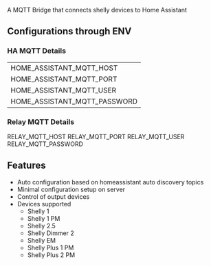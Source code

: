 A MQTT Bridge that connects shelly devices to Home Assistant
## Configurations through ENV
### HA MQTT Details
| |
| ------------------ |
| HOME_ASSISTANT_MQTT_HOST |
| HOME_ASSISTANT_MQTT_PORT |
| HOME_ASSISTANT_MQTT_USER |
| HOME_ASSISTANT_MQTT_PASSWORD |

### Relay MQTT Details
RELAY_MQTT_HOST
RELAY_MQTT_PORT
RELAY_MQTT_USER
RELAY_MQTT_PASSWORD

## Features
* Auto configuration based on homeassistant auto discovery topics
* Minimal configuration setup on server
* Control of output devices
* Devices supported
  * Shelly 1
  * Shelly 1 PM
  * Shelly 2.5
  * Shelly Dimmer 2
  * Shelly EM
  * Shelly Plus 1 PM
  * Shelly Plus 2 PM
